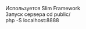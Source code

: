 Используется Slim Framework<br/>
Запуск сервера    cd public/<br/>
                  php -S localhost:8888<br/>



